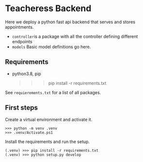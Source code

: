 # Teacheress Backend

Here we deploy a python fast api backend that serves and stores appointments.

- `controller`is a package with all the controller defining different endpoints
- `models` Basic model definitions go here.

## Requirements

- python3.8, pip

    >>> pip install -r requirements.txt

See `requierements.txt` for a list of all packages.


## First steps

Create a virtual environment and activate it.

    >>> python -m venv .venv
    >>> .venv/Activate.ps1

Install the requirements and run the setup.

    (.venv) >>> pip install -r requirements.txt
    (.venv) >>> python setup.py develop

